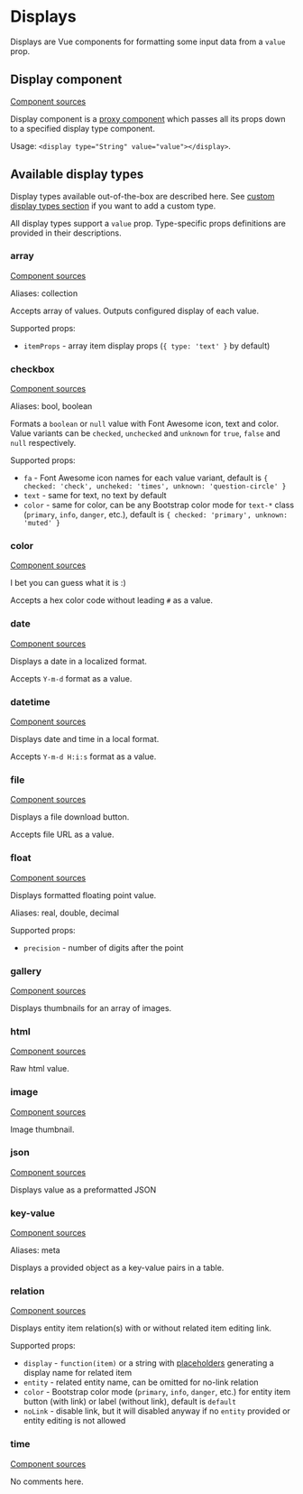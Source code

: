 # Displays

Displays are Vue components for formatting some input data from a `value` prop.

## Display component

[Component sources](https://github.com/mrTimofey/vue-admin/blob/master/src/components/shared/display.vue)

Display component is a [proxy component](https://vuejs.org/v2/api/#v-bind) which passes all its props down to a specified display type component.

Usage: `<display type="String" value="value"></display>`.

## Available display types

Display types available out-of-the-box are described here. See [custom display types section](customization/custom-displays.md) if you want to add a custom type.

All display types support a `value` prop. Type-specific props definitions are provided in their descriptions.

### array

[Component sources](https://github.com/mrTimofey/vue-admin/blob/master/src/components/displays/array.vue)

Aliases: collection

Accepts array of values. Outputs configured display of each value.

Supported props:
* `itemProps` - array item display props (`{ type: 'text' }` by default)

### checkbox

[Component sources](https://github.com/mrTimofey/vue-admin/blob/master/src/components/displays/checkbox.js)

Aliases: bool, boolean

Formats a `boolean` or `null` value with Font Awesome icon, text and color.
Value variants can be `checked`, `unchecked` and `unknown` for `true`, `false` and `null` respectively.

Supported props:
* `fa` - Font Awesome icon names for each value variant, default is `{ checked: 'check', uncheked: 'times', unknown: 'question-circle' }`
* `text` - same for text, no text by default
* `color` - same for color, can be any Bootstrap color mode for `text-*` class (`primary`, `info`, `danger`, etc.), default is `{ checked: 'primary', unknown: 'muted' }`

### color

[Component sources](https://github.com/mrTimofey/vue-admin/blob/master/src/components/displays/color.vue)

I bet you can guess what it is :)

Accepts a hex color code without leading `#` as a value.

### date

[Component sources](https://github.com/mrTimofey/vue-admin/blob/master/src/components/displays/date.vue)

Displays a date in a localized format.

Accepts `Y-m-d` format as a value.

### datetime

[Component sources](https://github.com/mrTimofey/vue-admin/blob/master/src/components/displays/datetime.vue)

Displays date and time in a local format.

Accepts `Y-m-d H:i:s` format as a value.

### file

[Component sources](https://github.com/mrTimofey/vue-admin/blob/master/src/components/displays/file.vue)

Displays a file download button.

Accepts file URL as a value.

### float

[Component sources](https://github.com/mrTimofey/vue-admin/blob/master/src/components/displays/float.vue)

Displays formatted floating point value.

Aliases: real, double, decimal

Supported props:
* `precision` - number of digits after the point

### gallery

[Component sources](https://github.com/mrTimofey/vue-admin/blob/master/src/components/displays/gallery.vue)

Displays thumbnails for an array of images.

### html

[Component sources](https://github.com/mrTimofey/vue-admin/blob/master/src/components/displays/html.vue)

Raw html value.

### image

[Component sources](https://github.com/mrTimofey/vue-admin/blob/master/src/components/displays/image.vue)

Image thumbnail.

### json

[Component sources](https://github.com/mrTimofey/vue-admin/blob/master/src/components/displays/json.vue)

Displays value as a preformatted JSON

### key-value

[Component sources](https://github.com/mrTimofey/vue-admin/blob/master/src/components/displays/key-value.vue)

Aliases: meta

Displays a provided object as a key-value pairs in a table.

### relation

[Component sources](https://github.com/mrTimofey/vue-admin/blob/master/src/components/displays/relation.js)

Displays entity item relation(s) with or without related item editing link.

Supported props:
* `display` - `function(item)` or a string with [placeholders](placeholders.md) generating a display name for related item
* `entity` - related entity name, can be omitted for no-link relation
* `color` - Bootstrap color mode (`primary`, `info`, `danger`, etc.) for entity item button (with link) or label (without link), default is `default`
* `noLink` - disable link, but it will disabled anyway if no `entity` provided or entity editing is not allowed

### time

[Component sources](https://github.com/mrTimofey/vue-admin/blob/master/src/components/displays/time.vue)

No comments here.